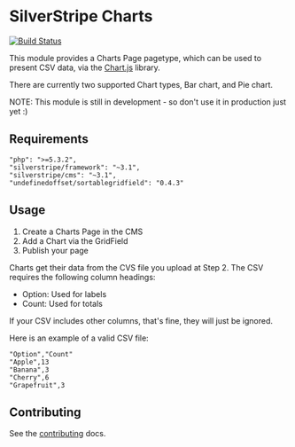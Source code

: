 # SilverStripe Charts

[![Build Status](https://travis-ci.org/flashbackzoo/silverstripe-charts.svg?branch=master)](https://travis-ci.org/flashbackzoo/silverstripe-charts)

This module provides a Charts Page pagetype, which can be used to present CSV data, via the [Chart.js](http://www.chartjs.org/) library.

There are currently two supported Chart types, Bar chart, and Pie chart.

NOTE: This module is still in development - so don't use it in production just yet :)

## Requirements

```
"php": ">=5.3.2",
"silverstripe/framework": "~3.1",
"silverstripe/cms": "~3.1",
"undefinedoffset/sortablegridfield": "0.4.3"
```

## Usage

1. Create a Charts Page in the CMS
2. Add a Chart via the GridField
3. Publish your page

Charts get their data from the CVS file you upload at Step 2. The CSV requires the following column headings:

- Option: Used for labels
- Count: Used for totals

If your CSV includes other columns, that's fine, they will just be ignored.

Here is an example of a valid CSV file:

```
"Option","Count"
"Apple",13
"Banana",3
"Cherry",6
"Grapefruit",3
```

## Contributing

See the [contributing](CONTRIBUTING.md) docs.
